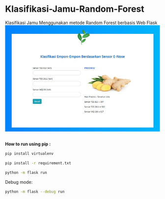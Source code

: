 # Klasifikasi-Jamu-Random-Forest
Klasifikasi Jamu Menggunakan metode Random Forest berbasis Web Flask
![klasifikasi jamu](https://github.com/wahyupedia999/Klasifikasi-Jamu-Random-Forest/blob/main/klasifikasi%20jamu.jpg?raw=true)

##
**How to run using pip :**
```bash
pip install virtualenv
```
```bash
pip install -r requirement.txt
```
```bash
python -m flask run
```
Debug mode:
```bash
python -m flask --debug run
```
